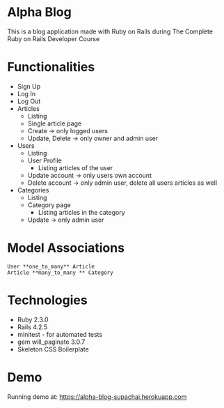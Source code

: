 # Alpha Blog

This is a blog application made with Ruby on Rails during The Complete Ruby on Rails Developer Course

# Functionalities

- Sign Up
- Log In
- Log Out
- Articles
  - Listing
  - Single article page
  - Create -> only logged users
  - Update, Delete -> only owner and admin user
- Users
  - Listing
  - User Profile
    - Listing articles of the user
  - Update account -> only users own account
  - Delete account -> only admin user, delete all users articles as well
- Categories
  - Listing
  - Category page
    - Listing articles in the category
  - Update -> only admin user

# Model Associations

```
User **one_to_many** Article
Article **many_to_many ** Category
```

# Technologies

- Ruby 2.3.0
- Rails 4.2.5
- minitest - for automated tests
- gem will_paginate 3.0.7
- Skeleton CSS Boilerplate

# Demo

Running demo at: https://alpha-blog-supachai.herokuapp.com
